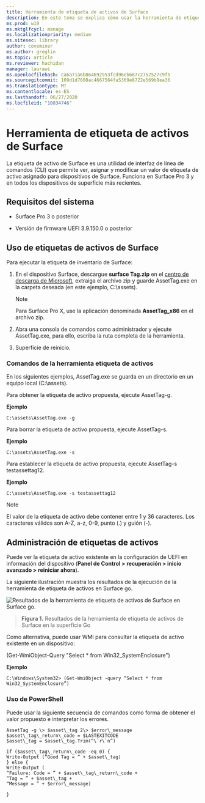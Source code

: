 ```yaml
---
title: Herramienta de etiqueta de activos de Surface
description: En este tema se explica cómo usar la herramienta de etiqueta de activos de Surface.
ms.prod: w10
ms.mktglfcycl: manage
ms.localizationpriority: medium
ms.sitesec: library
author: coveminer
ms.author: greglin
ms.topic: article
ms.reviewer: hachidan
manager: laurawi
ms.openlocfilehash: ca6a71a6b864692953fcd96eb687c2752527c9f5
ms.sourcegitcommit: 109d1d7608ac4667564fa5369e8722e569b8ea36
ms.translationtype: MT
ms.contentlocale: es-ES
ms.lasthandoff: 06/27/2020
ms.locfileid: "10834746"
---
```

# Herramienta de etiqueta de activos de Surface

La etiqueta de activo de Surface es una utilidad de interfaz de línea de comandos (CLI) que permite ver, asignar y modificar un valor de etiqueta de activo asignado para dispositivos de Surface. Funciona en Surface Pro 3 y en todos los dispositivos de superficie más recientes.

## Requisitos del sistema

- Surface Pro 3 o posterior

- Versión de firmware UEFI 3.9.150.0 o posterior

## Uso de etiquetas de activos de Surface 

Para ejecutar la etiqueta de inventario de Surface:

1.  En el dispositivo Surface, descargue **surface Tag.zip** en el [centro de descarga de Microsoft](https://www.microsoft.com/download/details.aspx?id=46703), extraiga el archivo zip y guarde AssetTag.exe en la carpeta deseada (en este ejemplo, C:\\assets).

    > [!NOTE]
    > Para Surface Pro X, use la aplicación denominada **AssetTag_x86** en el archivo zip. 

2.  Abra una consola de comandos como administrador y ejecute AssetTag.exe, para ello, escriba la ruta completa de la herramienta.

3.  Superficie de reinicio.

### Comandos de la herramienta etiqueta de activos   
En los siguientes ejemplos, AssetTag.exe se guarda en un directorio en un equipo local (C:\assets). 

Para obtener la etiqueta de activo propuesta, ejecute AssetTag-g.

**Ejemplo**

   ```
 C:\assets\AssetTag.exe -g
  ```
 
 Para borrar la etiqueta de activo propuesta, ejecute AssetTag-s.
 
 **Ejemplo**
 
   ```
C:\assets\AssetTag.exe -s
  ```
Para establecer la etiqueta de activo propuesta, ejecute AssetTag-s testassettag12.

**Ejemplo**

```
C:\assets\AssetTag.exe -s testassettag12
```

>[!NOTE]
>El valor de la etiqueta de activo debe contener entre 1 y 36 caracteres. Los caracteres válidos son A-Z, a-z, 0-9, punto (.) y guión (-).


## Administración de etiquetas de activos

Puede ver la etiqueta de activo existente en la configuración de UEFI en información del dispositivo (**Panel de Control > recuperación > inicio avanzado > reiniciar ahora**).

La siguiente ilustración muestra los resultados de la ejecución de la herramienta de etiqueta de activos en Surface go.

![Resultados de la herramienta de etiqueta de activos de Surface en Surface go.
](images/assettag-fig1.png)

> **Figura 1.** Resultados de la herramienta de etiqueta de activos de Surface en la superficie Go

Como alternativa, puede usar WMI para consultar la etiqueta de activo existente en un dispositivo:

(Get-WmiObject-Query "Select * from Win32_SystemEnclosure")

**Ejemplo**

   ```
C:\Windows\System32> (Get-WmiObject -query “Select * from Win32_SystemEnclosure”)
  ```
  
### Uso de PowerShell

Puede usar la siguiente secuencia de comandos como forma de obtener el valor propuesto e interpretar los errores.

 ```
AssetTag -g \> $asset\_tag 2\> $error\_message  
$asset\_tag\_return\_code = $LASTEXITCODE  
$asset\_tag = $asset\_tag.Trim(“\`r\`n”)

if ($asset\_tag\_return\_code -eq 0) {  
Write-Output (“Good Tag = ” + $asset\_tag)  
} else {  
Write-Output (  
“Failure: Code = ” + $asset\_tag\_return\_code +  
“Tag = ” + $asset\_tag +  
“Message = ” + $error\_message)

}
 ```

